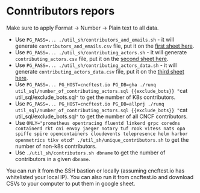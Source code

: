# Conntributors repors

Make sure to apply Format -> Number -> Plain text to all data.

- Use `PG_PASS=... ./util_sh/contributors_and_emails.sh` - it will generate `contributors_and_emails.csv` file, put it on the [first sheet here](https://docs.google.com/spreadsheets/d/1bYL4PHTVfqpByhksNhixegm68aiHZLCokHLX-OYVLHw/edit#gid=468674562).
- Use `PG_PASS=... ./util_sh/contributing_actors.sh` - it will generate `contributing_actors.csv` file, put it on the [second sheet here](https://docs.google.com/spreadsheets/d/1bYL4PHTVfqpByhksNhixegm68aiHZLCokHLX-OYVLHw/edit#gid=1690662570).
- Use `PG_PASS=... ./util_sh/contributing_actors_data.sh` - it will generate `contributing_actors_data.csv` file, put it on the [third sheet here](https://docs.google.com/spreadsheets/d/1bYL4PHTVfqpByhksNhixegm68aiHZLCokHLX-OYVLHw/edit#gid=0).
- Use `PG_PASS=... PG_HOST=cncftest.io PG_DB=gha ./runq util_sql/number_of_contributing_actors.sql {{exclude_bots}} "`cat util_sql/exclude_bots.sql`"` to get the number of K8s contributors.
- Use `PG_PASS=... PG_HOST=cncftest.io PG_DB=allprj ./runq util_sql/number_of_contributing_actors.sql {{exclude_bots}} "`cat util_sql/exclude_bots.sql`"` to get the number of all CNCF contributors.
- Use `ONLY="prometheus opentracing fluentd linkerd grpc coredns containerd rkt cni envoy jaeger notary tuf rook vitess nats opa spiffe spire opencontainers cloudevents telepresence helm harbor openmetrics tikv etcd" ./util_sh/unique_contributors.sh` to get the number of non-k8s contributors.
- Use `./util_sh/contributors.sh dbname` to get the number of contributors in a given `dbname`.

You can run it from the SSH bastion or locally (assuming cncftest.io has whitelisted your local IP). You can also run it from cncftest.io and download CSVs to your computer to put them in google sheet.
